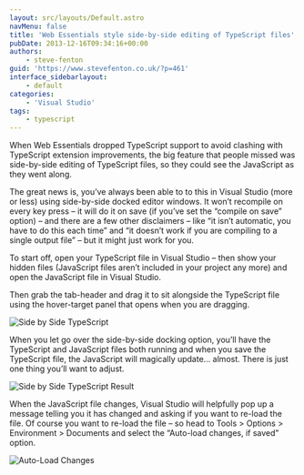 ```yaml
---
layout: src/layouts/Default.astro
navMenu: false
title: 'Web Essentials style side-by-side editing of TypeScript files'
pubDate: 2013-12-16T09:34:16+00:00
authors:
    - steve-fenton
guid: 'https://www.stevefenton.co.uk/?p=461'
interface_sidebarlayout:
    - default
categories:
    - 'Visual Studio'
tags:
    - typescript
---
```


When Web Essentials dropped TypeScript support to avoid clashing with TypeScript extension improvements, the big feature that people missed was side-by-side editing of TypeScript files, so they could see the JavaScript as they went along.

The great news is, you’ve always been able to to this in Visual Studio (more or less) using side-by-side docked editor windows. It won’t recompile on every key press – it will do it on save (if you’ve set the “compile on save” option) – and there are a few other disclaimers – like “it isn’t automatic, you have to do this each time” and “it doesn’t work if you are compiling to a single output file” – but it might just work for you.

To start off, open your TypeScript file in Visual Studio – then show your hidden files (JavaScript files aren’t included in your project any more) and open the JavaScript file in Visual Studio.

Then grab the tab-header and drag it to sit alongside the TypeScript file using the hover-target panel that opens when you are dragging.

![Side by Side TypeScript](/img/2015/07/ts-side-by-side.png)

When you let go over the side-by-side docking option, you’ll have the TypeScript and JavaScript files both running and when you save the TypeScript file, the JavaScript will magically update… almost. There is just one thing you’ll want to adjust.

![Side by Side TypeScript Result](/img/2015/07/ts-side-by-side-result.png)

When the JavaScript file changes, Visual Studio will helpfully pop up a message telling you it has changed and asking if you want to re-load the file. Of course you want to re-load the file – so head to Tools &gt; Options &gt; Environment &gt; Documents and select the “Auto-load changes, if saved” option.

![Auto-Load Changes](/img/2015/07/ts-auto-load-changes.png)